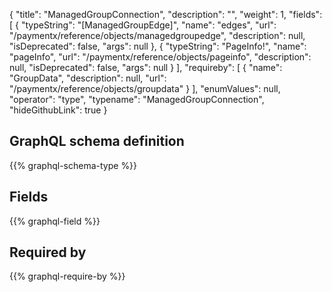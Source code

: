 {
  "title": "ManagedGroupConnection",
  "description": "",
  "weight": 1,
  "fields": [
    {
      "typeString": "[ManagedGroupEdge]",
      "name": "edges",
      "url": "/paymentx/reference/objects/managedgroupedge",
      "description": null,
      "isDeprecated": false,
      "args": null
    },
    {
      "typeString": "PageInfo!",
      "name": "pageInfo",
      "url": "/paymentx/reference/objects/pageinfo",
      "description": null,
      "isDeprecated": false,
      "args": null
    }
  ],
  "requireby": [
    {
      "name": "GroupData",
      "description": null,
      "url": "/paymentx/reference/objects/groupdata"
    }
  ],
  "enumValues": null,
  "operator": "type",
  "typename": "ManagedGroupConnection",
  "hideGithubLink": true
}
## GraphQL schema definition

{{% graphql-schema-type %}}

## Fields

{{% graphql-field %}}

## Required by

{{% graphql-require-by %}}
